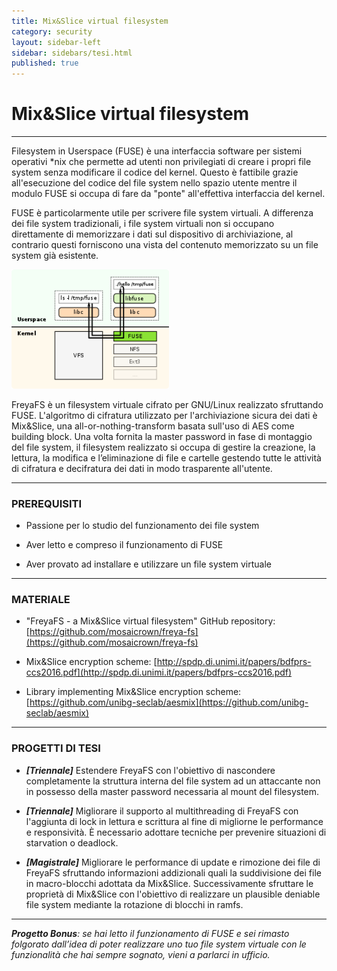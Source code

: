 ```yaml
---
title: Mix&Slice virtual filesystem
category: security
layout: sidebar-left
sidebar: sidebars/tesi.html
published: true
---
```


# Mix&Slice virtual filesystem

----

Filesystem in Userspace (FUSE) è una interfaccia software per sistemi operativi
*nix che permette ad utenti non privilegiati di creare i propri file system
senza modificare il codice del kernel.
Questo è fattibile grazie all'esecuzione del codice del file system nello
spazio utente mentre il modulo FUSE si occupa di fare da "ponte" all'effettiva
interfaccia del kernel.

FUSE è particolarmente utile per scrivere file system virtuali.
A differenza dei file system tradizionali, i file system virtuali non si
occupano direttamente di memorizzare i dati sul dispositivo di archiviazione,
al contrario questi forniscono una vista del contenuto memorizzato su un file
system già esistente.

<img class="img-responsive center-block"
     width="50%"
     src="/assets/images/fuse.png" />

FreyaFS è un filesystem virtuale cifrato per GNU/Linux realizzato sfruttando
FUSE. L'algoritmo di cifratura utilizzato per l'archiviazione sicura dei dati
è Mix&Slice, una all-or-nothing-transform basata sull'uso di AES come building
block.
Una volta fornita la master password in fase di montaggio del file system,
il filesystem realizzato si occupa di gestire la creazione, la lettura, la
modifica e l’eliminazione di file e cartelle gestendo tutte le attività di
cifratura e decifratura dei dati in modo trasparente all'utente.

----

### PREREQUISITI

* Passione per lo studio del funzionamento dei file system

* Aver letto e compreso il funzionamento di FUSE

* Aver provato ad installare e utilizzare un file system virtuale

----

### MATERIALE

* "FreyaFS - a Mix&Slice virtual filesystem" GitHub repository:
  [https://github.com/mosaicrown/freya-fs](https://github.com/mosaicrown/freya-fs)

* Mix&Slice encryption scheme:
  [http://spdp.di.unimi.it/papers/bdfprs-ccs2016.pdf](http://spdp.di.unimi.it/papers/bdfprs-ccs2016.pdf)

* Library implementing Mix&Slice encryption scheme:
  [https://github.com/unibg-seclab/aesmix](https://github.com/unibg-seclab/aesmix)

----

### PROGETTI DI TESI

* **_[Triennale]_** Estendere FreyaFS con l'obiettivo di nascondere
completamente la struttura interna del file system ad un attaccante non in
possesso della master password necessaria al mount del filesystem.

* **_[Triennale]_** Migliorare il supporto al multithreading di FreyaFS con
l'aggiunta di lock in lettura e scrittura al fine di migliorne le performance e
responsività. È necessario adottare tecniche per prevenire situazioni di
starvation o deadlock.

* **_[Magistrale]_** Migliorare le performance di update e rimozione dei file
di FreyaFS sfruttando informazioni addizionali quali la suddivisione dei file
in macro-blocchi adottata da Mix&Slice.
Successivamente sfruttare le proprietà di Mix&Slice con l'obiettivo di
realizzare un plausible deniable file system mediante la rotazione di blocchi
in ramfs.

----

_**Progetto Bonus**: se hai letto il funzionamento di FUSE e sei rimasto
folgorato dall’idea di poter realizzare uno tuo file system virtuale con le
funzionalità che hai sempre sognato, vieni a parlarci in ufficio._
